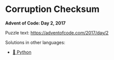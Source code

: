 # Corruption Checksum

**Advent of Code: Day 2, 2017**

Puzzle text: <https://adventofcode.com/2017/day/2>

Solutions in other languages:

- [🐍 Python](../../../../python/2017/02_corruption_checksum/README.md)
